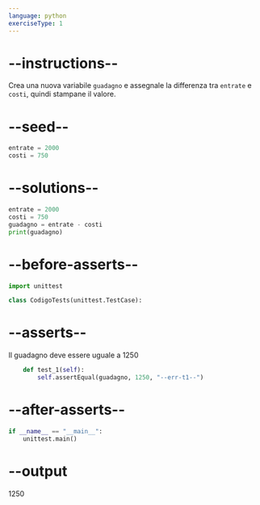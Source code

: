```yaml
---
language: python
exerciseType: 1
---
```


# --instructions--

Crea una nuova variabile `guadagno` e assegnale la differenza tra `entrate` e `costi`, quindi stampane il valore.

# --seed--

```python
entrate = 2000
costi = 750
```

# --solutions--

```python
entrate = 2000
costi = 750
guadagno = entrate - costi
print(guadagno)
```

# --before-asserts--

```python
import unittest

class CodigoTests(unittest.TestCase):
```

# --asserts--

Il guadagno deve essere uguale a 1250

```python
    def test_1(self):
        self.assertEqual(guadagno, 1250, "--err-t1--")
```

# --after-asserts--

```python
if __name__ == "__main__":
    unittest.main()
```

# --output

1250
